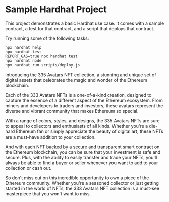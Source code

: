 # Sample Hardhat Project

This project demonstrates a basic Hardhat use case. It comes with a sample contract, a test for that contract, and a script that deploys that contract.

Try running some of the following tasks:

```shell
npx hardhat help
npx hardhat test
REPORT_GAS=true npx hardhat test
npx hardhat node
npx hardhat run scripts/deploy.js
```


introducing the 335 Avatars NFT collection, a stunning and unique set of digital assets that celebrates the magic and wonder of the Ethereum blockchain.

Each of the 333 Avatars NFTs is a one-of-a-kind creation, designed to capture the essence of a different aspect of the Ethereum ecosystem. From miners and developers to traders and investors, these avatars represent the diverse and vibrant community that makes Ethereum so special.

With a range of colors, styles, and designs, the 335 Avatars NFTs are sure to appeal to collectors and enthusiasts of all kinds. Whether you're a die-hard Ethereum fan or simply appreciate the beauty of digital art, these NFTs are a must-have addition to your collection.

And with each NFT backed by a secure and transparent smart contract on the Ethereum blockchain, you can be sure that your investment is safe and secure. Plus, with the ability to easily transfer and trade your NFTs, you'll always be able to find a buyer or seller whenever you want to add to your collection or cash out.

So don't miss out on this incredible opportunity to own a piece of the Ethereum community. Whether you're a seasoned collector or just getting started in the world of NFTs, the 333 Avatars NFT collection is a must-see masterpiece that you won't want to miss.

